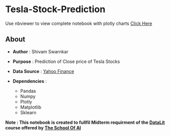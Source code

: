 # Tesla-Stock-Prediction
Use nbviewer to view complete notebook with plotly charts [Click Here](https://nbviewer.jupyter.org/github/shivamswarnkar/Tesla-Stock-Prediction/blob/master/Tesla%20Stock%20Prediction.ipynb?flush_cache=true)
## About
- **Author** : Shivam Swarnkar


- **Purpose** : Prediction of Close price of Tesla Stocks


- **Data Source** : [Yahoo Finance](https://finance.yahoo.com/quote/TSLA/history/)

- **Dependencies** : 
    - Pandas
    - Numpy
    - Plotly
    - Matplotlib
    - Sklearn


**Note : This notebook is created to fullfil Midterm requirment of the [DataLit](https://www.theschool.ai/courses/data-lit/)  course offered by [The School Of AI](https://theschool.ai)**